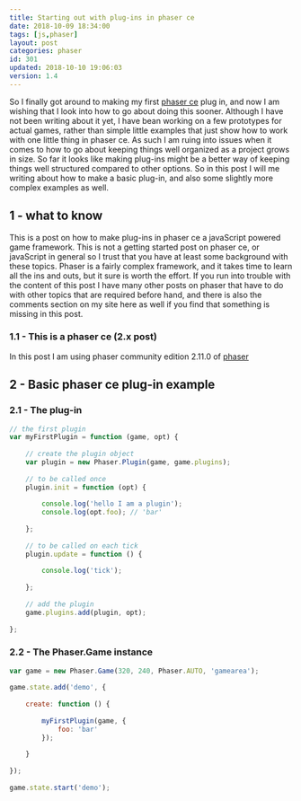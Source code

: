```yaml
---
title: Starting out with plug-ins in phaser ce
date: 2018-10-09 18:34:00
tags: [js,phaser]
layout: post
categories: phaser
id: 301
updated: 2018-10-10 19:06:03
version: 1.4
---
```


So I finally got around to making my first [phaser ce](https://photonstorm.github.io/phaser-ce/index.html) plug in, and now I am wishing that I look into how to go about doing this sooner. Although I have not been writing about it yet, I have bean working on a few prototypes for actual games, rather than simple little examples that just show how to work with one little thing in phaser ce. As such I am ruing into issues when it comes to how to go about keeping things well organized as a project grows in size. So far it looks like making plug-ins might be a better way of keeping things well structured compared to other options. So in this post I will me writing about how to make a basic plug-in, and also some slightly more complex examples as well.

<!-- more -->

## 1 - what to know

This is a post on how to make plug-ins in phaser ce a javaScript powered game framework. This is not a getting started post on phaser ce, or javaScript in general so I trust that you have at least some background with these topics. Phaser is a fairly complex framework, and it takes time to learn all the ins and outs, but it sure is worth the effort. If you run into trouble with the content of this post I have many other posts on phaser that have to do with other topics that are required before hand, and there is also the comments section on my site here as well if you find that something is missing in this post.

### 1.1 - This is a phaser ce (2.x post)

In this post I am using phaser community edition 2.11.0 of [phaser](https://phaser.io/)

## 2 - Basic phaser ce plug-in example

### 2.1 - The plug-in

```js
// the first plugin
var myFirstPlugin = function (game, opt) {
 
    // create the plugin object
    var plugin = new Phaser.Plugin(game, game.plugins);
 
    // to be called once
    plugin.init = function (opt) {
 
        console.log('hello I am a plugin');
        console.log(opt.foo); // 'bar'
 
    };
 
    // to be called on each tick
    plugin.update = function () {
 
        console.log('tick');
 
    };
 
    // add the plugin
    game.plugins.add(plugin, opt);
 
};
```

### 2.2 - The Phaser.Game instance 

```js
var game = new Phaser.Game(320, 240, Phaser.AUTO, 'gamearea');
 
game.state.add('demo', {
 
    create: function () {
 
        myFirstPlugin(game, {
            foo: 'bar'
        });
 
    }
 
});
 
game.state.start('demo');
```